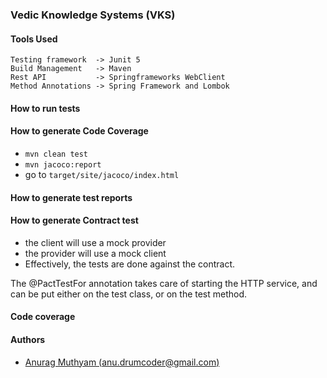 ### Vedic Knowledge Systems (VKS)

#### Tools Used
```properties
Testing framework  -> Junit 5
Build Management   -> Maven
Rest API           -> Springframeworks WebClient
Method Annotations -> Spring Framework and Lombok
```

#### How to run tests

#### How to generate Code Coverage 
- `mvn clean test`
- `mvn jacoco:report`
- go to `target/site/jacoco/index.html`

#### How to generate test reports

#### How to generate Contract test
- the client will use a mock provider
- the provider will use a mock client
- Effectively, the tests are done against the contract.

The @PactTestFor annotation takes care of starting the HTTP service, and can be put either on the test class, or on the test method.

#### Code coverage

#### Authors
- [Anurag Muthyam (anu.drumcoder@gmail.com)](https://github.com/aryaghan-mutum)



